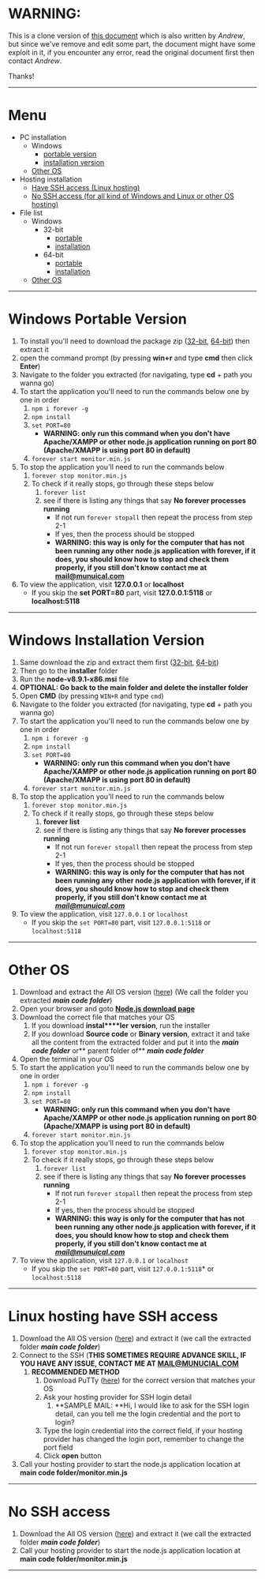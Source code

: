 # WARNING:
This is a clone version of [this document](https://ascxz.ml/munucial/custom/twaqi/shutting-down-twaqi/) which is also written by *Andrew*, but since we've remove and edit some part, the document might have some exploit in it, if you encounter any error, read the original document first then contact *Andrew*.

Thanks!

---

# Menu

*   PC installation
    *   Windows
        *   [portable version](#windows-portable-version)
        *   [installation version](#windows-installation-version)
    *   [Other OS](#other-os)
*   Hosting installation
    *   [Have SSH access (Linux hosting)](#linux-hosting-have-ssh-access)
    *   [No SSH access (for all kind of Windows and Linux or other OS hosting)](#no-ssh-access)
*   File list
    *   Windows
        *   32-bit
            *   [portable](https://files.munucial.com/release/custom/tw-aqi-monitor/tw-aqi-data-monitor-win32-portable.zip)
            *   [installation](https://files.munucial.com/release/custom/tw-aqi-monitor/tw-aqi-data-monitor-win32.zip)
        *   64-bit
            *   [portable](https://files.munucial.com/release/custom/tw-aqi-monitor/tw-aqi-data-monitor-win64-portable.zip)
            *   [installation](https://files.munucial.com/release/custom/tw-aqi-monitor/tw-aqi-data-monitor-win64.zip)
    *   [Other OS](https://files.munucial.com/release/custom/tw-aqi-monitor/tw-aqi-data-monitor.zip)

* * *

# Windows Portable Version 

1.  To install you'll need to download the package zip ([32-bit](https://files.munucial.com/release/custom/tw-aqi-monitor/tw-aqi-data-monitor-win32-portable.zip), [64-bit](https://files.munucial.com/release/custom/tw-aqi-monitor/tw-aqi-data-monitor-win64-portable.zip)) then extract it
2.  open the command prompt (by pressing **win+r** and type **cmd** then click **Enter**)
3.  Navigate to the folder you extracted (for navigating, type **cd** + path you wanna go)
4.  To start the application you'll need to run the commands below one by one in order
    1.  `npm i forever -g`
    2.  `npm install`
    3.  `set PORT=80`
        *   **WARNING: only run this command when you don't have Apache/XAMPP or other node.js application running on port 80 (Apache/XMAPP is using port 80 in default)**
    4.  `forever start monitor.min.js`
5.  To stop the application you'll need to run the commands below
    1.  `forever stop monitor.min.js`
    2.  To check if it really stops, go through these steps below
        1.  `forever list`
        2.  see if there is listing any things that say **No forever processes running**
            *   If not run `forever stopall` then repeat the process from step 2-1
            *   If yes, then the process should be stopped
            *   **WARNING: this way is only for the computer that has not been running any other node.js application with forever, if it does, you should know how to stop and check them properly, if you still don't know contact me at [mail@munuical.com](mailto:mail@munuical.com)**
6.  To view the application, visit **127.0.0.1** or  **localhost**
    *   If you skip the **set PORT=80** part, visit **127.0.0.1:5118** or **localhost:5118**

* * *

# Windows Installation Version

1.  Same download the zip and extract them first ([32-bit](https://files.munucial.com/release/custom/tw-aqi-monitor/tw-aqi-data-monitor-win32.zip), [64-bit](https://files.munucial.com/release/custom/tw-aqi-monitor/tw-aqi-data-monitor-win64.zip))
2.  Then go to the **installer** folder
3.  Run the **node-v8.9.1-x86.msi** file
4.  **OPTIONAL: Go back to the main folder and delete the installer folder**
5.  Open **CMD** (by pressing `WIN+R` and type `cmd`)
6.  Navigate to the folder you extracted (for navigating, type **cd** + path you wanna go)
7.  To start the application you'll need to run the commands below one by one in order
    1.  `npm i forever -g`
    2.  `npm install`
    3.  `set PORT=80`
        *   **WARNING: only run this command when you don't have Apache/XAMPP or other node.js application running on port 80 (Apache/XMAPP is using port 80 in default)**
    4.  `forever start monitor.min.js`
8.  To stop the application you'll need to run the commands below
    1.  `forever stop monitor.min.js`
    2.  To check if it really stops, go through these steps below
        1.  **forever list**
        2.  see if there is listing any things that say **No forever processes running**
            *   If not run `forever stopall` then repeat the process from step 2-1
            *   If yes, then the process should be stopped
            *   **WARNING: this way is only for the computer that has not been running any other node.js application with forever, if it does, you should know how to stop and check them properly, if you still don't know contact me at [_mail@munuical.com_](mailto:mail@munuical.com)**
9.  To view the application, visit `127.0.0.1` or  `localhost`
    *   If you skip the `set PORT=80` part, visit `127.0.0.1:5118` or `localhost:5118`

* * *

# Other OS

1.  Download and extract the All OS version ([here](https://files.munucial.com/release/custom/tw-aqi-monitor/tw-aqi-data-monitor.zip)) (We call the folder you extracted _**main code folder**_)
2.  Open your browser and goto [**Node.js download page**](https://nodejs.org/en/download/)
3.  Download the correct file that matches your OS
    1.  If you download **instal****ler** **version**, run the installer
    2.  If you download **Source code** or **Binary version**, extract it and take all the content from the extracted folder and put it into the _**main code folder**_ or** parent folder of** _**main code folder**_
4.  Open the terminal in your OS
5.  To start the application you'll need to run the commands below one by one in order
    1.  `npm i forever -g`
    2.  `npm install`
    3.  `set PORT=80`
        *   **WARNING: only run this command when you don't have Apache/XAMPP or other node.js application running on port 80 (Apache/XMAPP is using port 80 in default)**
    4.  `forever start monitor.min.js`
6.  To stop the application you'll need to run the commands below
    1.  `forever stop monitor.min.js`
    2.  To check if it really stops, go through these steps below
        1.  `forever list`
        2.  see if there is listing any things that say **No forever processes running**
            *   If not run `forever stopall` then repeat the process from step 2-1
            *   If yes, then the process should be stopped
            *   **WARNING: this way is only for the computer that has not been running any other node.js application with forever, if it does, you should know how to stop and check them properly, if you still don't know contact me at [_mail@munuical.com_](mailto:mail@munuical.com)**
7.  To view the application, visit `127.0.0.1` or  `localhost`
    *   If you skip the `set PORT=80` part, visit `127.0.0.1:5118`* or `localhost:5118`

* * *

# Linux hosting have SSH access

1.  Download the All OS version ([here](https://files.munucial.com/release/custom/tw-aqi-monitor/tw-aqi-data-monitor.zip)) and extract it (we call the extracted folder **_main code folder_**)
2.  Connect to the SSH (**THIS SOMETIMES REQUIRE ADVANCE SKILL, IF YOU HAVE ANY ISSUE, CONTACT ME AT [MAIL@MUNUCIAL.COM](mailto:MAIL@MUNUCIAL.COM)**
    1.  **RECOMMENDED METHOD**
        1.  Download PuTTy ([here](https://www.chiark.greenend.org.uk/~sgtatham/putty/latest.html)) for the correct version that matches your OS
        2.  Ask your hosting provider for SSH login detail
            1.  **SAMPLE MAIL: **Hi, I would like to ask for the SSH login detail, can you tell me the login credential and the port to login?
        3.  Type the login credential into the correct field, if your hosting provider has changed the login port, remember to change the port field
        4.  Click **open** button
3.  Call your hosting provider to start the node.js application location at **main code folder/monitor.min.js**

* * *

# No SSH access

1.  Download the All OS version ([here](https://files.munucial.com/release/custom/tw-aqi-monitor/tw-aqi-data-monitor.zip)) and extract it (we call the extracted folder **_main code folder_**)
2.  Call your hosting provider to start the node.js application location at **main code folder/monitor.min.js**

---
